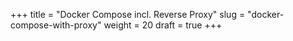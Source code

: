 +++
title = "Docker Compose incl. Reverse Proxy"
slug = "docker-compose-with-proxy"
weight = 20
draft = true
+++